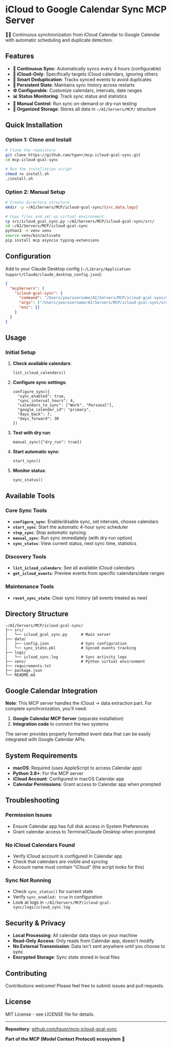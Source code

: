 # iCloud to Google Calendar Sync MCP Server

🍎📅 Continuous synchronization from iCloud Calendar to Google Calendar with automatic scheduling and duplicate detection.

## Features

- **🔄 Continuous Sync**: Automatically syncs every 4 hours (configurable)
- **🎯 iCloud-Only**: Specifically targets iCloud calendars, ignoring others
- **🧠 Smart Deduplication**: Tracks synced events to avoid duplicates
- **💾 Persistent State**: Maintains sync history across restarts
- **⚙️ Configurable**: Customize calendars, intervals, date ranges
- **📊 Status Monitoring**: Track sync status and statistics
- **🔧 Manual Control**: Run sync on-demand or dry-run testing
- **📁 Organized Storage**: Stores all data in `~/AI/Servers/MCP/` structure

## Quick Installation

### Option 1: Clone and Install

```bash
# Clone the repository
git clone https://github.com/tgunr/mcp-icloud-gcal-sync.git
cd mcp-icloud-gcal-sync

# Run the installation script
chmod +x install.sh
./install.sh
```

### Option 2: Manual Setup

```bash
# Create directory structure
mkdir -p ~/AI/Servers/MCP/icloud-gcal-sync/{src,data,logs}

# Copy files and set up virtual environment
cp src/icloud_gcal_sync.py ~/AI/Servers/MCP/icloud-gcal-sync/src/
cd ~/AI/Servers/MCP/icloud-gcal-sync
python3 -m venv venv
source venv/bin/activate
pip install mcp asyncio typing-extensions
```

## Configuration

Add to your Claude Desktop config (`~/Library/Application Support/Claude/claude_desktop_config.json`):

```json
{
  "mcpServers": {
    "icloud-gcal-sync": {
      "command": "/Users/yourusername/AI/Servers/MCP/icloud-gcal-sync/venv/bin/python",
      "args": ["/Users/yourusername/AI/Servers/MCP/icloud-gcal-sync/src/icloud_gcal_sync.py"],
      "env": {}
    }
  }
}
```

## Usage

### Initial Setup

1. **Check available calendars**:
   ```
   list_icloud_calendars()
   ```

2. **Configure sync settings**:
   ```
   configure_sync({
     "sync_enabled": true,
     "sync_interval_hours": 4,
     "calendars_to_sync": ["Work", "Personal"],
     "google_calendar_id": "primary",
     "days_back": 7,
     "days_forward": 30
   })
   ```

3. **Test with dry run**:
   ```
   manual_sync({"dry_run": true})
   ```

4. **Start automatic sync**:
   ```
   start_sync()
   ```

5. **Monitor status**:
   ```
   sync_status()
   ```

## Available Tools

### Core Sync Tools
- **`configure_sync`**: Enable/disable sync, set intervals, choose calendars
- **`start_sync`**: Start the automatic 4-hour sync scheduler
- **`stop_sync`**: Stop automatic syncing
- **`manual_sync`**: Run sync immediately (with dry-run option)
- **`sync_status`**: View current status, next sync time, statistics

### Discovery Tools
- **`list_icloud_calendars`**: See all available iCloud calendars
- **`get_icloud_events`**: Preview events from specific calendars/date ranges

### Maintenance Tools
- **`reset_sync_state`**: Clear sync history (all events treated as new)

## Directory Structure

```
~/AI/Servers/MCP/icloud-gcal-sync/
├── src/
│   └── icloud_gcal_sync.py      # Main server
├── data/
│   ├── config.json              # Sync configuration
│   └── sync_state.pkl           # Synced events tracking
├── logs/
│   └── icloud_sync.log          # Sync activity logs
├── venv/                        # Python virtual environment
├── requirements.txt
├── package.json
└── README.md
```

## Google Calendar Integration

**Note**: This MCP server handles the iCloud → data extraction part. For complete synchronization, you'll need:

1. **Google Calendar MCP Server** (separate installation)
2. **Integration code** to connect the two systems

The server provides properly formatted event data that can be easily integrated with Google Calendar APIs.

## System Requirements

- **macOS**: Required (uses AppleScript to access Calendar app)
- **Python 3.8+**: For the MCP server
- **iCloud Account**: Configured in macOS Calendar app
- **Calendar Permissions**: Grant access to Calendar app when prompted

## Troubleshooting

### Permission Issues
- Ensure Calendar app has full disk access in System Preferences
- Grant calendar access to Terminal/Claude Desktop when prompted

### No iCloud Calendars Found
- Verify iCloud account is configured in Calendar app
- Check that calendars are visible and syncing
- Account name must contain "iCloud" (the script looks for this)

### Sync Not Running
- Check `sync_status()` for current state
- Verify `sync_enabled: true` in configuration
- Look at logs in `~/AI/Servers/MCP/icloud-gcal-sync/logs/icloud_sync.log`

## Security & Privacy

- **Local Processing**: All calendar data stays on your machine
- **Read-Only Access**: Only reads from Calendar app, doesn't modify
- **No External Transmission**: Data isn't sent anywhere until you choose to sync
- **Encrypted Storage**: Sync state stored in local files

## Contributing

Contributions welcome! Please feel free to submit issues and pull requests.

## License

MIT License - see LICENSE file for details.

---

**Repository**: [github.com/tgunr/mcp-icloud-gcal-sync](https://github.com/tgunr/mcp-icloud-gcal-sync)

**Part of the MCP (Model Context Protocol) ecosystem** 🚀